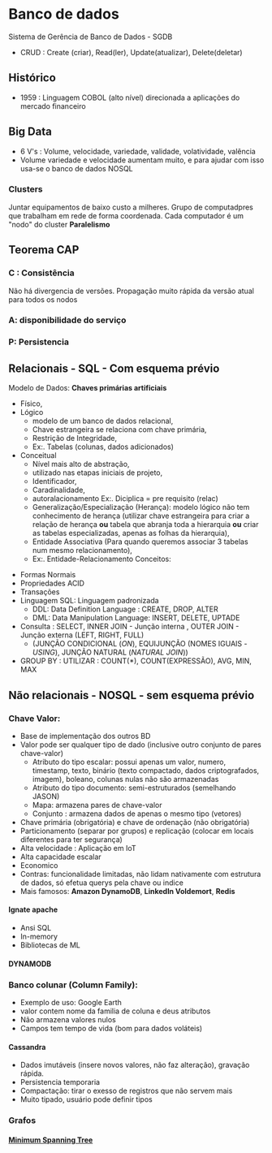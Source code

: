 # Banco de dados
Sistema de Gerência de Banco de Dados - SGDB
 - CRUD : Create (criar), Read(ler), Update(atualizar), Delete(deletar)
 
## Histórico
* 1959 : Linguagem COBOL (alto nível) direcionada a aplicações do mercado financeiro

## Big Data
* 6 V's : Volume, velocidade, variedade, validade, volatividade, valência
* Volume variedade e velocidade aumentam muito, e para ajudar com isso usa-se o banco de dados NOSQL

### Clusters
Juntar equipamentos de baixo custo a milheres.
Grupo de computadpres que trabalham em rede de forma coordenada.
Cada computador é um "nodo" do cluster
**Paralelismo**

## Teorema CAP

### C : Consistência
Não há divergencia de versões.
Propagação muito rápida da versão atual para todos os nodos

### A: disponibilidade do serviço

### P: Persistencia 

## Relacionais - SQL - Com esquema prévio
Modelo de Dados: 
**Chaves primárias artificiais**
- Físico, 
- Lógico
   - modelo de um banco de dados relacional,
   - Chave estrangeira se relaciona com chave primária,
   - Restrição de Integridade,
   - Ex:. Tabelas (colunas, dados adicionados)
- Conceitual 
   - Nível mais alto de abstração, 
   - utilizado nas etapas iniciais de projeto,
   - Identificador,
   - Caradinalidade,
   - autoralacionamento Ex:. Diciplica = pre requisito (relac)
   - Generalização/Especialização (Herança): modelo lógico não tem conhecimento de herança (utilizar chave estrangeira para criar a relação de herança **ou** tabela que abranja toda a hierarquia **ou** criar as tabelas especializadas, apenas as folhas da hierarquia),
   - Entidade Associativa (Para quando queremos associar 3 tabelas num mesmo relacionamento), 
   - Ex:. Entidade-Relacionamento
Conceitos:
* Formas Normais
* Propriedades ACID
* Transações
* Linguagem SQL: Linguagem padronizada
  * DDL: Data Definition Language : CREATE, DROP, ALTER
  * DML: Data Manipulation Language: INSERT, DELETE, UPTADE
* Consulta :  SELECT, INNER JOIN - Junção interna , OUTER JOIN - Junção externa (LEFT, RIGHT, FULL)
  * (JUNÇÃO CONDICIONAL (_ON_), EQUIJUNÇÃO (NOMES IGUAIS - _USING_), JUNÇÃO NATURAL (_NATURAL JOIN_)) 
* GROUP BY :  UTILIZAR : COUNT(*), COUNT(EXPRESSÃO), AVG, MIN, MAX

## Não relacionais - NOSQL - sem esquema prévio
### Chave Valor:
 * Base de implementação dos outros BD
 * Valor pode ser qualquer tipo de dado (inclusive outro conjunto de pares chave-valor)
   - Atributo do tipo escalar: possui apenas um valor, numero, timestamp, texto, binário (texto compactado, dados criptografados, imagem), boleano, colunas nulas não são armazenadas
   - Atributo do tipo documento: semi-estruturados (semelhando JASON)
   - Mapa: armazena pares de chave-valor
   - Conjunto : armazena dados de apenas o mesmo tipo (vetores)
 * Chave primária (obrigatória) e chave de ordenação (não obrigatória)
 * Particionamento (separar por grupos) e replicação (colocar em locais diferentes para ter segurança)
 * Alta velocidade : Aplicação em IoT
 * Alta capacidade escalar
 * Economico
 * Contras: funcionalidade limitadas, não lidam nativamente com estrutura de dados, só efetua querys pela chave ou indice
 * Mais famosos: **Amazon DynamoDB**, **LinkedIn Voldemort**, **Redis**

#### Ignate apache
* Ansi SQL
* In-memory
* Bibliotecas de ML

#### DYNAMODB

### Banco colunar (Column Family):
* Exemplo de uso: Google Earth 
* valor contem nome da familia de coluna e deus atributos
* Não armazena valores nulos
* Campos tem tempo de vida (bom para dados voláteis)

#### Cassandra
* Dados imutáveis (insere novos valores, não faz alteração), gravação rápida.
* Persistencia temporaria
* Compactação: tirar o exesso de registros que não servem mais
* Muito tipado, usuário pode definir tipos

### Grafos
#### [Minimum Spanning Tree](https://github.com/marianegri/Minimum_Spanning_Tree)
